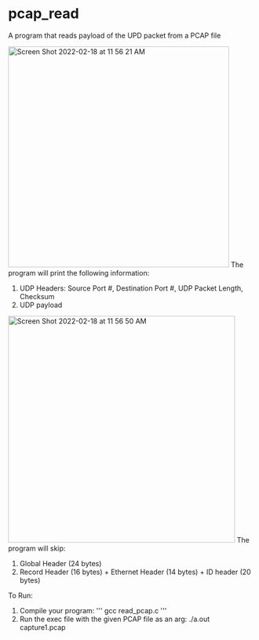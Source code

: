 # pcap_read
A program that reads payload of the UPD packet from a PCAP file

<img width="450" alt="Screen Shot 2022-02-18 at 11 56 21 AM" src="https://user-images.githubusercontent.com/24204239/154641618-11dac2d7-0eb4-479d-9c45-e925ec3c97e5.png">
The program will print the following information:

1. UDP Headers: Source Port #, Destination Port #, UDP Packet Length, Checksum
2. UDP payload

<img width="462" alt="Screen Shot 2022-02-18 at 11 56 50 AM" src="https://user-images.githubusercontent.com/24204239/154641719-b19525a6-9541-4838-a70f-90366690a62c.png">
The program will skip:

1. Global Header (24 bytes)
3. Record Header (16 bytes) + Ethernet Header (14 bytes) + ID header (20 bytes)

To Run:

1. Compile your program: 
'''
gcc read_pcap.c
'''
4. Run the exec file with the given PCAP file as an arg: ./a.out capture1.pcap
